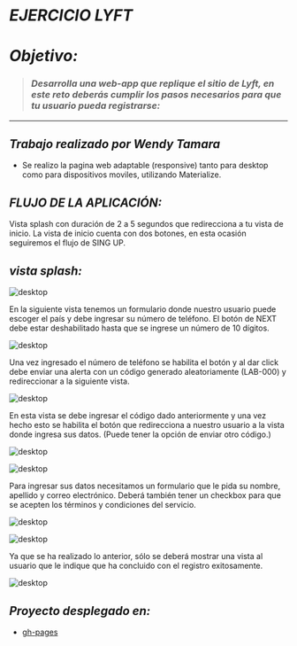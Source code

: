 # ***EJERCICIO LYFT***

# *Objetivo:*

> ### *Desarrolla una web-app que replique el sitio de Lyft, en este reto deberás cumplir los pasos necesarios para que tu usuario pueda registrarse:*

------------------------------------------------------------------------

## ***Trabajo realizado por Wendy Tamara***

* Se realizo la pagina web adaptable (responsive) tanto para desktop como para dispositivos moviles, utilizando Materialize.

## *FLUJO DE LA APLICACIÓN:*

Vista splash con duración de 2 a 5 segundos que redirecciona a tu vista de inicio. La vista de inicio cuenta con dos botones, en esta ocasión seguiremos el flujo de SING UP.

## *vista splash:*

![desktop](assets/docs/splash.png)


En la siguiente vista tenemos un formulario donde nuestro usuario puede escoger el país y debe ingresar su número de teléfono. El botón de NEXT debe estar deshabilitado hasta que se ingrese un número de 10 dígitos.


![desktop](assets/docs/formulario.png)


Una vez ingresado el número de teléfono se habilita el botón y al dar click debe enviar una alerta con un código generado aleatoriamente (LAB-000) y redireccionar a la siguiente vista.

![desktop](assets/docs/code-aleatorio1.png)

En esta vista se debe ingresar el código dado anteriormente y una vez hecho esto se habilita el botón que redirecciona a nuestro usuario a la vista donde ingresa sus datos. (Puede tener la opción de enviar otro código.)

![desktop](assets/docs/sin-code.png)

![desktop](assets/docs/con-code.png)

Para ingresar sus datos necesitamos un formulario que le pida su nombre, apellido y correo electrónico. Deberá también tener un checkbox para que se acepten los términos y condiciones del servicio.

![desktop](assets/docs/form-desabled.png)

![desktop](assets/docs/form-hability.png)


Ya que se ha realizado lo anterior, sólo se deberá mostrar una vista al usuario que le indique que ha concluido con el registro exitosamente.

![desktop](assets/docs/finish.png)


## *Proyecto desplegado en:*

* [gh-pages](https://wendytamara.github.io/lyft-materialize/ "materialize")

